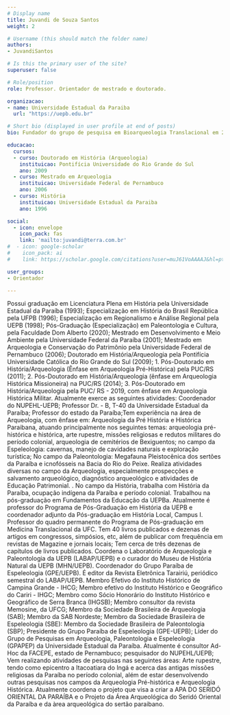 ```yaml
---
# Display name
title: Juvandi de Souza Santos
weight: 2

# Username (this should match the folder name)
authors:
- JuvandiSantos

# Is this the primary user of the site?
superuser: false

# Role/position
role: Professor. Orientador de mestrado e doutorado.

organizacao:
- name: Universidade Estadual da Paraiba
  url: "https://uepb.edu.br"

# Short bio (displayed in user profile at end of posts)
bio: Fundador do grupo de pesquisa em Bioarqueologia Translacional em 2022.

educacao: 
  cursos:
  - curso: Doutorado em História (Arqueologia)
    instituicao: Pontifícia Universidade do Rio Grande do Sul
    ano: 2009
  - curso: Mestrado em Arqueologia
    instituicao: Universidade Federal de Pernambuco
    ano: 2006
  - curso: História
    instituicao: Universidade Estadual da Paraiba
    ano: 1996

social:
  - icon: envelope
    icon_pack: fas
    link: 'mailto:juvandi@terra.com.br'
#  - icon: google-scholar
#    icon_pack: ai
#    link: https://scholar.google.com/citations?user=muJ61VoAAAAJ&hl=pt-BR&oi=ao

user_groups:
- Orientador

---
```


Possui graduação em Licenciatura Plena em História pela Universidade Estadual da Paraíba (1993); Especialização em História do Brasil República pela UFPB (1996); Especialização em Regionalismo e Análise Regional pela UEPB (1998); Pós-Graduação (Especialização) em Paleontologia e Cultura, pela Faculdade Dom Alberto (2020); Mestrado em Desenvolvimento e Meio Ambiente pela Universidade Federal da Paraíba (2001); Mestrado em Arqueologia e Conservação do Patrimônio pela Universidade Federal de Pernambuco (2006); Doutorado em História/Arqueologia pela Pontifícia Universidade Católica do Rio Grande do Sul (2009); 1. Pós-Doutorado em História/Arqueologia (Ênfase em Arqueologia Pré-Histórica) pela PUC/RS (2011); 2. Pós-Doutorado em História/Arqueologia (ênfase em Arqueologia Histórica Missioneira) na PUC/RS (2014); 3. Pós-Doutorado em História/Arqueologia pela PUC/ RS - 2019, com ênfase em Arqueologia Histórica Militar. Atualmente exerce as seguintes atividades: Coordenador do NUPEHL-UEPB; Professor Dr. - B, T-40 da Universidade Estadual da Paraíba; Professor do estado da Paraíba;Tem experiência na área de Arqueologia, com ênfase em: Arqueologia da Pré História e Histórica Paraibana, atuando principalmente nos seguintes temas: arqueologia pré-histórica e histórica, arte rupestre, missões religiosas e redutos militares do período colonial, arqueologia de cemitérios de Bexiguentos; no campo da Espeleologia: cavernas, manejo de cavidades naturais e exploração turística; No campo da Paleontologia: Megafauna Pleistocênica dos sertões da Paraíba e icnofósseis na Bacia do Rio do Peixe. Realiza atividades diversas no campo da Arqueologia, especialmente prospecções e salvamento arqueológico, diagnóstico arqueológico e atividades de Educação Patrimonial. . No campo da História, trabalha com História da Paraíba, ocupação indígena da Paraíba e período colonial. Trabalhou na pós-graduação em Fundamentos da Educação da UEPBa. Atualmente é professor do Programa de Pós-Graduação em História da UEPB e coordenador adjunto da Pós-graduação em História Local, Campus I. Professor do quadro permanente do Programa de Pós-graduação em Medicina Translacional da UFC. Tem 40 livros publicados e dezenas de artigos em congressos, simpósios, etc, além de publicar com frequência em revistas de Magazine e jornais locais; Tem cerca de três dezenas de capítulos de livros publicados. Coordena o Laboratório de Arqueologia e Paleontologia da UEPB (LABAP/UEPB) e o curador do Museu de História Natural da UEPB (MHN/UEPB). Coordenador do Grupo Paraíba de Espeleologia (GPE/UEPB). É editor da Revista Eletrônica Tarairiú, periódico semestral do LABAP/UEPB. Membro Efetivo do Instituto Histórico de Campina Grande - IHCG; Membro efetivo do Instituto Histórico e Geográfico do Cariri - IHGC; Membro como Sócio Honorário do Instituto Histórico e Geográfico de Serra Branca (IHGSB); Membro consultor da revista Memosine, da UFCG; Membro da Sociedade Brasileira de Arqueologia (SAB); Membro da SAB Nordeste; Membro da Sociedade Brasileira de Espeleologia (SBE): Membro da Sociedade Brasileira de Paleontologia (SBP); Presidente do Grupo Paraíba de Espeleologia (GPE-UEPB); Líder do Grupo de Pesquisas em Arqueologia, Paleontologia e Espeleologia (GPAPEP) da Universidade Estadual da Paraíba. Atualmente é consultor Ad-Hoc da FACEPE, estado de Pernambuco; pesquisador do NUPEHL/UEPB; Vem realizando atividades de pesquisas nas seguintes áreas: Arte rupestre, tendo como epicentro a Itacoatiara do Ingá e acerca das antigas missões religiosas da Paraíba no período colonial, além de estar desenvolvendo outras pesquisas nos campos da Arqueologia Pré-histórica e Arqueologia Histórica. Atualmente coordena o projeto que visa a criar a APA DO SERIDÓ ORIENTAL DA PARAÍBA e o Projeto da Área Arqueológica do Seridó Oriental da Paraíba e da àrea arqueológica do sertão paraibano.